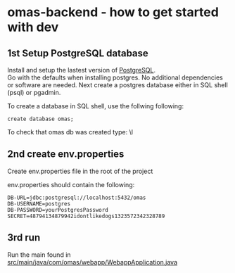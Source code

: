 # omas-backend - how to get started with dev
## 1st Setup PostgreSQL database
Install  and setup the lastest version of [PostgreSQL](https://www.postgresql.org/download/).  
Go with the defaults when installing postgres. No additional dependencies or software are needed. 
Next create a postgres database either in SQL shell (psql) or pgadmin.

To create a database in SQL shell, use the follwing following: 
```
create database omas; 
```
To check that omas db was created type: \l


## 2nd create env.properties 
Create env.properties file in the root of the project 

env.properties should contain the following:
```
DB-URL=jdbc:postgresql://localhost:5432/omas
DB-USERNAME=postgres
DB-PASSWORD=yourPostgresPassword
SECRET=48794134879942idontlikedogs1323572342328789
```
## 3rd run 
Run the main found in <ins>src/main/java/com/omas/webapp/WebappApplication.java</ins>
